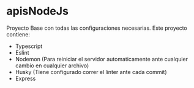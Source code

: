 # apisNodeJs
Proyecto Base con todas las configuraciones necesarias. Este proyecto contiene:

- Typescript
- Eslint
- Nodemon (Para reiniciar el servidor automaticamente ante cualquier cambio en cualquier archivo)
- Husky (Tiene configurado correr el linter ante cada commit)
- Express
